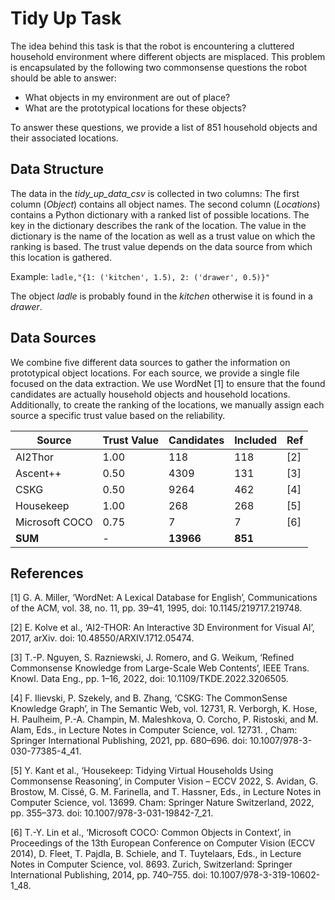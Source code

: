 # Tidy Up Task

The idea behind this task is that the robot is encountering a cluttered household environment where different objects are misplaced.
This problem is encapsulated by the following two commonsense questions the robot should be able to answer:

- What objects in my environment are out of place?
- What are the prototypical locations for these objects?

To answer these questions, we provide a list of 851 household objects and their associated locations.

## Data Structure

The data in the *tidy_up_data_csv* is collected in two columns:
The first column (*Object*) contains all object names.
The second column (*Locations*) contains a Python dictionary with a ranked list of possible locations.
The key in the dictionary describes the rank of the location.
The value in the dictionary is the name of the location as well as a trust value on which the ranking is based.
The trust value depends on the data source from which this location is gathered.

Example:
```ladle,"{1: ('kitchen', 1.5), 2: ('drawer', 0.5)}"```

The object *ladle* is probably found in the *kitchen* otherwise it is found in a *drawer*.

## Data Sources

We combine five different data sources to gather the information on prototypical object locations.
For each source, we provide a single file focused on the data extraction.
We use WordNet [1] to ensure that the found candidates are actually household objects and household locations.
Additionally, to create the ranking of the locations, we manually assign each source a specific trust value based on the reliability.

| Source         | Trust Value | Candidates | Included | Ref |
|----------------|-------------|------------|----------|-----|
| AI2Thor        | 1.00        | 118        | 118      | [2] |
| Ascent++       | 0.50        | 4309       | 131      | [3] |
| CSKG           | 0.50        | 9264       | 462      | [4] |
| Housekeep      | 1.00        | 268        | 268      | [5] |
| Microsoft COCO | 0.75        | 7          | 7        | [6] |
| **SUM**        | -           | **13966**  | **851**  |     |

## References

[1] G. A. Miller, ‘WordNet: A Lexical Database for English’, Communications of the ACM, vol. 38, no. 11, pp. 39–41, 1995, doi: 10.1145/219717.219748.

[2] E. Kolve et al., ‘AI2-THOR: An Interactive 3D Environment for Visual AI’, 2017, arXiv. doi: 10.48550/ARXIV.1712.05474.

[3] T.-P. Nguyen, S. Razniewski, J. Romero, and G. Weikum, ‘Refined Commonsense Knowledge from Large-Scale Web Contents’, IEEE Trans. Knowl. Data Eng., pp. 1–16, 2022, doi: 10.1109/TKDE.2022.3206505.

[4] F. Ilievski, P. Szekely, and B. Zhang, ‘CSKG: The CommonSense Knowledge Graph’, in The Semantic Web, vol. 12731, R. Verborgh, K. Hose, H. Paulheim, P.-A. Champin, M. Maleshkova, O. Corcho, P. Ristoski, and M. Alam, Eds., in Lecture Notes in Computer Science, vol. 12731. , Cham: Springer International Publishing, 2021, pp. 680–696. doi: 10.1007/978-3-030-77385-4_41.

[5] Y. Kant et al., ‘Housekeep: Tidying Virtual Households Using Commonsense Reasoning’, in Computer Vision – ECCV 2022, S. Avidan, G. Brostow, M. Cissé, G. M. Farinella, and T. Hassner, Eds., in Lecture Notes in Computer Science, vol. 13699. Cham: Springer Nature Switzerland, 2022, pp. 355–373. doi: 10.1007/978-3-031-19842-7_21.

[6] T.-Y. Lin et al., ‘Microsoft COCO: Common Objects in Context’, in Proceedings of the 13th European Conference on Computer Vision (ECCV 2014), D. Fleet, T. Pajdla, B. Schiele, and T. Tuytelaars, Eds., in Lecture Notes in Computer Science, vol. 8693. Zurich, Switzerland: Springer International Publishing, 2014, pp. 740–755. doi: 10.1007/978-3-319-10602-1_48.